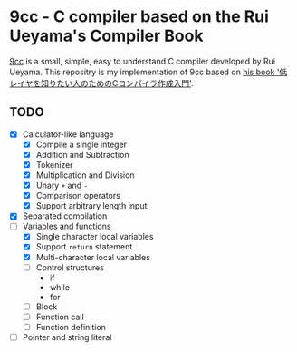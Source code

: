 # 9cc - C compiler based on the Rui Ueyama's Compiler Book

[9cc][1] is a small, simple, easy to understand C compiler developed by Rui Ueyama.
This repositry is my implementation of 9cc based on [his book '低レイヤを知りたい人のためのCコンパイラ作成入門'][2].

## TODO

* [x] Calculator-like language
    * [x] Compile a single integer
    * [x] Addition and Subtraction
    * [x] Tokenizer
    * [x] Multiplication and Division
    * [x] Unary `+` and `-`
    * [x] Comparison operators
    * [x] Support arbitrary length input
* [x] Separated compilation
* [ ] Variables and functions
    * [x] Single character local variables
    * [x] Support `return` statement
    * [x] Multi-character local variables
    * [ ] Control structures
        * if
        * while
        * for
    * [ ] Block
    * [ ] Function call
    * [ ] Function definition
* [ ] Pointer and string literal

[1]: https://github.com/rui314/9cc
[2]: https://www.sigbus.info/compilerbook
